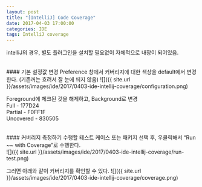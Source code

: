 ```yaml
---
layout: post
title: "[IntelliJ] Code Coverage"
date: 2017-04-03 17:00:00
categories: IDE
tags: IntelliJ coverage
---
```

 
intelliJ의 경우, 별도 플러그인을 설치할 필요없이 자체적으로 내장이 되어있음.

<br/>
#### 기본 설정값 변경
Preference 창에서 커버리지에 대한 색상을 default에서 변경한다.
(기존꺼는 흐려서 잘 눈에 띄지 않음)
![]({{ site.url }}/assets/images/ide/2017/0403-ide-intellij-coverage/configuration.png)

Foreground에 체크된 것을 해제하고, Background로 변경<br/>
Full - 177D24<br/>
Partial - F0FF1F<br/>
Uncovered - 830505<br/>

<br/>
#### 커버리지 측정하기
수행할 테스트 케이스 또는 패키지 선택 후, 우클릭해서 “Run ~~ with Coverage”로 수행한다. <br/>
![]({{ site.url }}/assets/images/ide/2017/0403-ide-intellij-coverage/run-test.png)

그러면 아래와 같이 커버리지를 확인할 수 있다.
![]({{ site.url }}/assets/images/ide/2017/0403-ide-intellij-coverage/coverage.png)